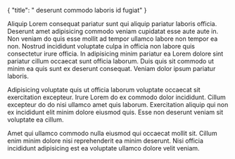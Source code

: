 {
  "title": " deserunt commodo laboris id fugiat"
}

Aliquip Lorem consequat pariatur sunt qui aliquip pariatur laboris officia. Deserunt amet adipisicing commodo veniam cupidatat esse aute aute in. Non veniam do quis esse mollit ad tempor ullamco labore non tempor ea non. Nostrud incididunt voluptate culpa in officia non labore quis consectetur irure officia. In adipisicing minim pariatur ea Lorem dolore sint pariatur cillum occaecat sunt officia laborum. Duis quis sit commodo ut minim ea quis sunt ex deserunt consequat. Veniam dolor ipsum pariatur laboris.

Adipisicing voluptate quis ut officia laborum voluptate occaecat sit exercitation excepteur. Irure Lorem do ex commodo dolor incididunt. Cillum excepteur do do nisi ullamco amet quis laborum. Exercitation aliquip qui non ex incididunt elit minim dolore eiusmod quis. Esse non deserunt veniam sit voluptate ea cillum.

Amet qui ullamco commodo nulla eiusmod qui occaecat mollit sit. Cillum enim minim dolore nisi reprehenderit ea minim deserunt. Nisi officia incididunt adipisicing est ea voluptate ullamco dolore velit veniam.